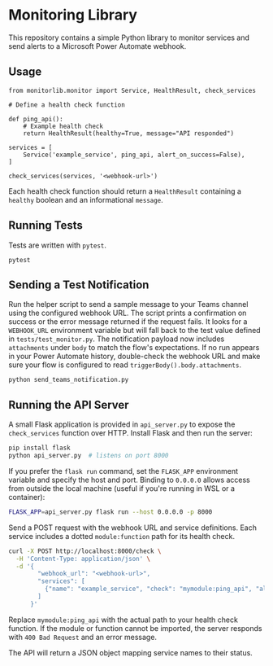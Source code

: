 # Monitoring Library

This repository contains a simple Python library to monitor services and send alerts to a Microsoft Power Automate webhook.

## Usage

```
from monitorlib.monitor import Service, HealthResult, check_services

# Define a health check function

def ping_api():
    # Example health check
    return HealthResult(healthy=True, message="API responded")

services = [
    Service('example_service', ping_api, alert_on_success=False),
]

check_services(services, '<webhook-url>')
```

Each health check function should return a `HealthResult` containing a
`healthy` boolean and an informational `message`.

## Running Tests

Tests are written with `pytest`.

```
pytest
```

## Sending a Test Notification

Run the helper script to send a sample message to your Teams channel using
the configured webhook URL. The script prints a confirmation on success or
the error message returned if the request fails. It looks for a `WEBHOOK_URL`
environment variable but will fall back to the test value defined in
`tests/test_monitor.py`. The notification payload now includes `attachments`
under `body` to match the flow's expectations. If no run appears in your
Power Automate history, double-check the webhook URL and make sure your flow
is configured to read `triggerBody().body.attachments`.

```
python send_teams_notification.py
```


## Running the API Server

A small Flask application is provided in `api_server.py` to expose the
`check_services` function over HTTP. Install Flask and then run the server:

```bash
pip install flask
python api_server.py  # listens on port 8000
```

If you prefer the `flask run` command, set the `FLASK_APP` environment
variable and specify the host and port. Binding to `0.0.0.0` allows
access from outside the local machine (useful if you're running in WSL
or a container):

```bash
FLASK_APP=api_server.py flask run --host 0.0.0.0 -p 8000
```

Send a POST request with the webhook URL and service definitions. Each
service includes a dotted `module:function` path for its health check.

```bash
curl -X POST http://localhost:8000/check \
  -H 'Content-Type: application/json' \
  -d '{
        "webhook_url": "<webhook-url>",
        "services": [
          {"name": "example_service", "check": "mymodule:ping_api", "alert_on_success": false}
        ]
      }'
```

Replace `mymodule:ping_api` with the actual path to your health check
function. If the module or function cannot be imported, the server responds
with `400 Bad Request` and an error message.

The API will return a JSON object mapping service names to their status.
